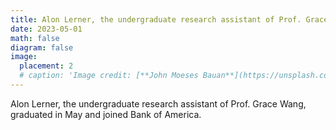 ```yaml
---
title: Alon Lerner, the undergraduate research assistant of Prof. Grace Wang, graduated in May and joined Bank of America.
date: 2023-05-01
math: false
diagram: false
image:
  placement: 2
  # caption: 'Image credit: [**John Moeses Bauan**](https://unsplash.com/photos/OGZtQF8iC0g)'
---
```

<!-- # [Alon Lerner, the undergraduate research assistant of Prof. Grace Wang, graduated in May and joined Bank of America.](https://fintechconferences.com/) -->

 Alon Lerner, the undergraduate research assistant of Prof. Grace Wang, graduated in May and joined Bank of America.